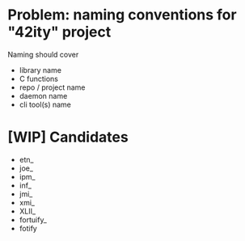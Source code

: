 # Problem: naming conventions for "42ity" project

Naming should cover
 * library name
 * C functions
 * repo / project name
 * daemon name
 * cli tool(s) name
 
# [WIP] Candidates
 * etn_
 * joe_
 * ipm_
 * inf_
 * jmi_
 * xmi_
 * XLII_
 * fortuify_
 * fotify
